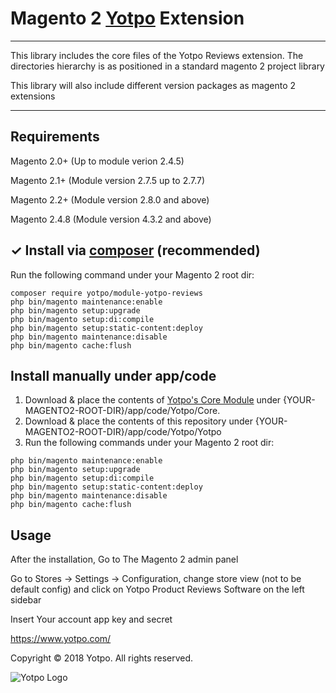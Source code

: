 # Magento 2 [Yotpo](https://www.yotpo.com/) Extension

---

This library includes the core files of the Yotpo Reviews extension.
The directories hierarchy is as positioned in a standard magento 2 project library

This library will also include different version packages as magento 2 extensions

---

## Requirements
Magento 2.0+ (Up to module verion 2.4.5)

Magento 2.1+ (Module version 2.7.5 up to 2.7.7)

Magento 2.2+ (Module version 2.8.0 and above)

Magento 2.4.8 (Module version 4.3.2 and above)

## ✓ Install via [composer](https://getcomposer.org/download/) (recommended)
Run the following command under your Magento 2 root dir:

```
composer require yotpo/module-yotpo-reviews
php bin/magento maintenance:enable
php bin/magento setup:upgrade
php bin/magento setup:di:compile
php bin/magento setup:static-content:deploy
php bin/magento maintenance:disable
php bin/magento cache:flush
```

## Install manually under app/code
1. Download & place the contents of [Yotpo's Core Module](https://github.com/YotpoLtd/magento2-module-yotpo-core) under {YOUR-MAGENTO2-ROOT-DIR}/app/code/Yotpo/Core.
2. Download & place the contents of this repository under {YOUR-MAGENTO2-ROOT-DIR}/app/code/Yotpo/Yotpo  
3. Run the following commands under your Magento 2 root dir:
```
php bin/magento maintenance:enable
php bin/magento setup:upgrade
php bin/magento setup:di:compile
php bin/magento setup:static-content:deploy
php bin/magento maintenance:disable
php bin/magento cache:flush
```

## Usage

After the installation, Go to The Magento 2 admin panel

Go to Stores -> Settings -> Configuration, change store view (not to be default config) and click on Yotpo Product Reviews Software on the left sidebar

Insert Your account app key and secret


https://www.yotpo.com/

Copyright © 2018 Yotpo. All rights reserved.  

![Yotpo Logo](https://yap.yotpo.com/assets/images/logo_login.png)
